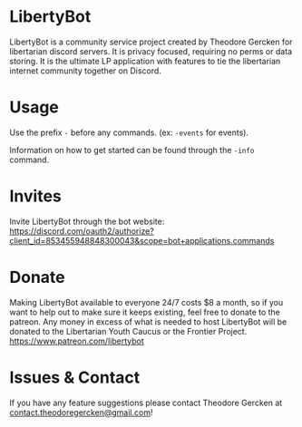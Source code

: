 # LibertyBot 
LibertyBot is a community service project created by Theodore Gercken for libertarian discord servers. It is privacy focused, requiring no perms or data storing. It is the ultimate LP application with features to tie the libertarian internet community together on Discord.

# Usage
Use the prefix `-` before any commands. (ex: `-events` for events).

Information on how to get started can be found through the `-info` command.

# Invites
Invite LibertyBot through the bot website: https://discord.com/oauth2/authorize?client_id=853455948848300043&scope=bot+applications.commands

# Donate
Making LibertyBot available to everyone 24/7 costs $8 a month, so if you want to help out to make sure it keeps existing, feel free to donate to the patreon. Any money in excess of what is needed to host LibertyBot will be donated to the Libertarian Youth Caucus or the Frontier Project. https://www.patreon.com/libertybot

# Issues & Contact
If you have any feature suggestions please contact Theodore Gercken at contact.theodoregercken@gmail.com!
